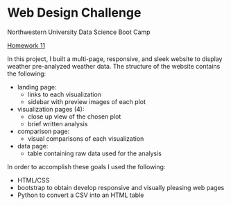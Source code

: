 # Web Design Challenge
Northwestern University Data Science Boot Camp

[Homework 11](https://nu.bootcampcontent.com/NU-Coding-Bootcamp/nu-chi-data-pt-08-2020-u-c/tree/master/02-Homework/11-Web/Instructions)

In this project, I built a multi-page, responsive, and sleek website to display weather pre-analyzed weather data. The structure of the website contains the following:
- landing page:
  - links to each visualization
  - sidebar with preview images of each plot
- visualization pages (4):
  - close up view of the chosen plot
  - brief written analysis
- comparison page:
  - visual comparisons of each visualization
- data page:
  - table containing raw data used for the analysis
  
In order to accomplish these goals I used the following:
- HTML/CSS
- bootstrap to obtain develop responsive and visually pleasing web pages
- Python to convert a CSV into an HTML table
 
 
